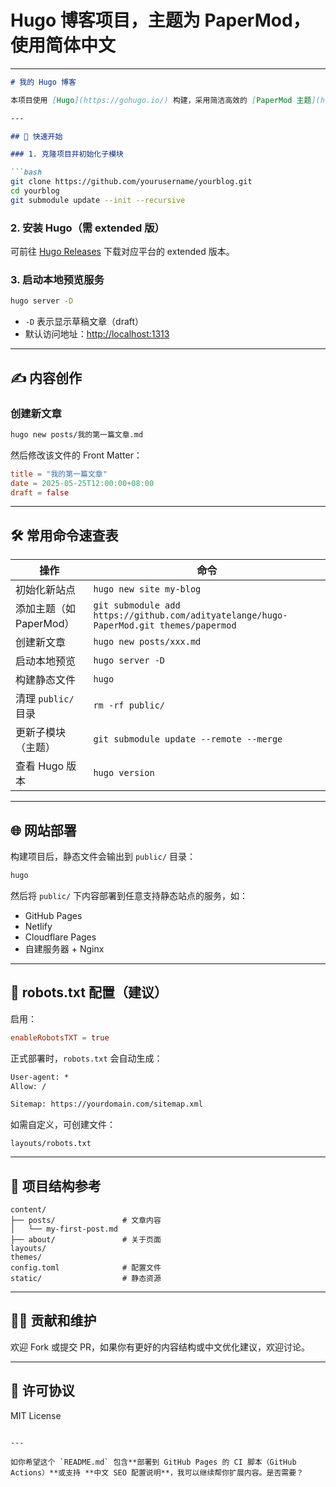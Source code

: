 # Hugo 博客项目，主题为 PaperMod，使用简体中文

---

````markdown
# 我的 Hugo 博客

本项目使用 [Hugo](https://gohugo.io/) 构建，采用简洁高效的 [PaperMod 主题](https://github.com/adityatelange/hugo-PaperMod)，适用于个人博客、技术分享、写作记录等场景。

---

## 🚀 快速开始

### 1. 克隆项目并初始化子模块

```bash
git clone https://github.com/yourusername/yourblog.git
cd yourblog
git submodule update --init --recursive
````

### 2. 安装 Hugo（需 extended 版）

可前往 [Hugo Releases](https://github.com/gohugoio/hugo/releases) 下载对应平台的 extended 版本。

### 3. 启动本地预览服务

```bash
hugo server -D
```

* `-D` 表示显示草稿文章（draft）
* 默认访问地址：[http://localhost:1313](http://localhost:1313)

---

## ✍️ 内容创作

### 创建新文章

```bash
hugo new posts/我的第一篇文章.md
```

然后修改该文件的 Front Matter：

```toml
title = "我的第一篇文章"
date = 2025-05-25T12:00:00+08:00
draft = false
```

---

## 🛠️ 常用命令速查表

| 操作               | 命令                                                                                     |
| ---------------- | -------------------------------------------------------------------------------------- |
| 初始化新站点           | `hugo new site my-blog`                                                                |
| 添加主题（如 PaperMod） | `git submodule add https://github.com/adityatelange/hugo-PaperMod.git themes/papermod` |
| 创建新文章            | `hugo new posts/xxx.md`                                                                |
| 启动本地预览           | `hugo server -D`                                                                       |
| 构建静态文件           | `hugo`                                                                                 |
| 清理 `public/` 目录  | `rm -rf public/`                                                                       |
| 更新子模块（主题）        | `git submodule update --remote --merge`                                                |
| 查看 Hugo 版本       | `hugo version`                                                                         |

---

## 🌐 网站部署

构建项目后，静态文件会输出到 `public/` 目录：

```bash
hugo
```

然后将 `public/` 下内容部署到任意支持静态站点的服务，如：

* GitHub Pages
* Netlify
* Cloudflare Pages
* 自建服务器 + Nginx

---

## 📄 robots.txt 配置（建议）

启用：

```toml
enableRobotsTXT = true
```

正式部署时，`robots.txt` 会自动生成：

```txt
User-agent: *
Allow: /

Sitemap: https://yourdomain.com/sitemap.xml
```

如需自定义，可创建文件：

```
layouts/robots.txt
```

---

## 📁 项目结构参考

```plaintext
content/
├── posts/               # 文章内容
│   └── my-first-post.md
├── about/               # 关于页面
layouts/
themes/
config.toml              # 配置文件
static/                  # 静态资源
```

---

## 🧑‍💻 贡献和维护

欢迎 Fork 或提交 PR，如果你有更好的内容结构或中文优化建议，欢迎讨论。

---

## 📜 许可协议

MIT License

```

---

如你希望这个 `README.md` 包含**部署到 GitHub Pages 的 CI 脚本（GitHub Actions）**或支持 **中文 SEO 配置说明**，我可以继续帮你扩展内容。是否需要？
```
